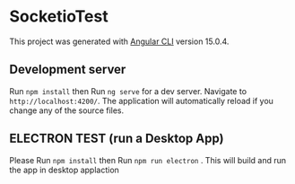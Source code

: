 # SocketioTest

This project was generated with [Angular CLI](https://github.com/angular/angular-cli) version 15.0.4.

## Development server

Run `npm install` then
Run `ng serve` for a dev server. Navigate to `http://localhost:4200/`. The application will automatically reload if you change any of the source files.

## ELECTRON  TEST (run a Desktop App)
Please Run `npm install` then 
Run  `npm run electron` . This will build and run the app in desktop applaction
